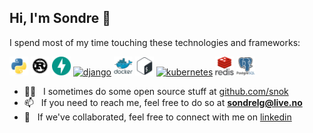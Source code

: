 ## Hi, I'm Sondre 👋

I spend most of my time touching these technologies and frameworks:

<a href="https://www.python.org" target="_blank"> <img src="https://raw.githubusercontent.com/devicons/devicon/master/icons/python/python-original.svg" alt="python" width="30" height="30"/></a>
<a href="https://www.rust-lang.org/" target="_blank"> <img src="https://raw.githubusercontent.com/devicons/devicon/master/icons/rust/rust-plain.svg" alt="rust" width="30" height="30"/></a> 
<a href=""><img src="https://raw.githubusercontent.com/devicons/devicon/master/icons/fastapi/fastapi-plain.svg" width="30" height="30"/></a>
<a href="https://www.djangoproject.com/" target="_blank"> <img src="https://www.programmableweb.com/sites/default/files/styles/facebook_scale_width_200/public/resource/Django%20Framework.jpg?itok=7SU35vck" alt="django" width="30" height="30"/></a>
<a href="https://www.docker.com/" target="_blank"> <img src="https://raw.githubusercontent.com/devicons/devicon/master/icons/docker/docker-original-wordmark.svg" alt="docker" width="30" height="30"/></a> 
<a href=""><img src="https://raw.githubusercontent.com/devicons/devicon/master/icons/bash/bash-original.svg" width="30" height="30"/></a>
<a href="https://kubernetes.io" target="_blank"> <img src="https://www.vectorlogo.zone/logos/kubernetes/kubernetes-icon.svg" alt="kubernetes" width="30" height="30"/></a>
<a href="https://redis.io" target="_blank"> <img src="https://raw.githubusercontent.com/devicons/devicon/master/icons/redis/redis-original-wordmark.svg" alt="redis" width="30" height="30"/></a>
<a href="https://www.postgresql.org" target="_blank"> <img src="https://raw.githubusercontent.com/devicons/devicon/master/icons/postgresql/postgresql-original-wordmark.svg" alt="postgresql" width="30" height="30"/></a> 


- 👨‍💻  &nbsp; I sometimes do some open source stuff at [github.com/snok](https://github.com/snok)
- 📫  &nbsp; If you need to reach me, feel free to do so at **sondrelg@live.no**
- 🤝  &nbsp; If we've collaborated, feel free to connect with me on [linkedin](https://linkedin.com/in/sondregundersen)


